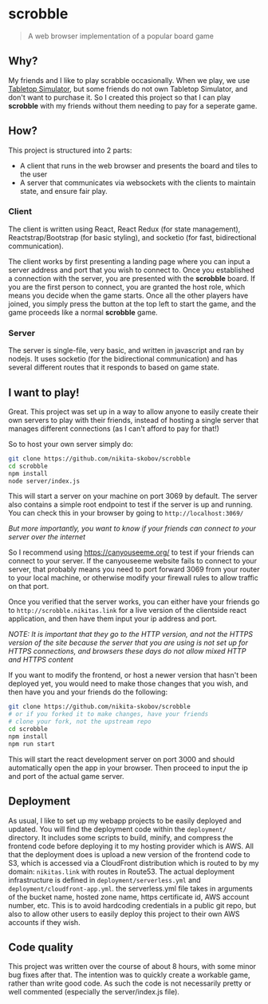 # scrobble

> A web browser implementation of a popular board game

## Why?

My friends and I like to play scrabble occasionally. When we play, we use [Tabletop Simulator](https://store.steampowered.com/app/286160/Tabletop_Simulator/), but some friends do not own Tabletop Simulator, and don't want to purchase it. So I created this project so that I can play **scrobble** with my friends without them needing to pay for a seperate game.

## How?

This project is structured into 2 parts:

- A client that runs in the web browser and presents the board and tiles to the user
- A server that communicates via websockets with the clients to maintain state, and ensure fair play.

### Client

The client is written using React, React Redux (for state management), Reactstrap/Bootstrap (for basic styling), and socketio (for fast, bidirectional communication).

The client works by first presenting a landing page where you can input a server address and port that you wish to connect to. Once you established a connection with the server, you are presented with the **scrobble** board. If you are the first person to connect, you are granted the host role, which means you decide when the game starts. Once all the other players have joined, you simply press the button at the top left to start the game, and the game proceeds like a normal **scrobble** game.

### Server

The server is single-file, very basic, and written in javascript and ran by nodejs. It uses socketio (for the bidirectional communication) and has several different routes that it responds to based on game state.

## I want to play!

Great. This project was set up in a way to allow anyone to easily create their own servers to play with their friends, instead of hosting a single server that manages different connections (as I can't afford to pay for that!) 

So to host your own server simply do:

```sh
git clone https://github.com/nikita-skobov/scrobble
cd scrobble
npm install
node server/index.js
```

This will start a server on your machine on port 3069 by default. The server also contains a simple root endpoint to test if the server is up and running. You can check this in your browser by going to `http://localhost:3069/`

*But more importantly, you want to know if your friends can connect to your server over the internet*

So I recommend using https://canyouseeme.org/ to test if your friends can connect to your server. If the canyouseeme website fails to connect to your server, that probably means you need to port forward 3069 from your router to your local machine, or otherwise modify your firewall rules to allow traffic on that port.


Once you verified that the server works, you can either have your friends go to `http://scrobble.nikitas.link` for a live version of the clientside react application, and then have them input your ip address and port.

*NOTE: It is important that they go to the HTTP version, and not the HTTPS version of the site because the server that you are using is not set up for HTTPS connections, and browsers these days do not allow mixed HTTP and HTTPS content*

If you want to modify the frontend, or host a newer version that hasn't been deployed yet, you would need to make those changes that you wish, and then have you and your friends do the following:

```sh
git clone https://github.com/nikita-skobov/scrobble
# or if you forked it to make changes, have your friends
# clone your fork, not the upstream repo
cd scrobble
npm install
npm run start
```

This will start the react development server on port 3000 and should automatically open the app in your browser. Then proceed to input the ip and port of the actual game server.

## Deployment

As usual, I like to set up my webapp projects to be easily deployed and updated. You will find the deployment code within the `deployment/` directory. It includes some scripts to build, minify, and compress the frontend code before deploying it to my hosting provider which is AWS. All that the deployment does is upload a new version of the frontend code to S3, which is accessed via a CloudFront distribution which is routed to by my domain: `nikitas.link` with routes in Route53. The actual deployment infrastructure is defined in `deployment/serverless.yml` and `deployment/cloudfront-app.yml`. the serverless.yml file takes in arguments of the bucket name, hosted zone name, https certificate id, AWS account number, etc. This is to avoid hardcoding credentials in a public git repo, but also to allow other users to easily deploy this project to their own AWS accounts if they wish.



## Code quality

This project was written over the course of about 8 hours, with some minor bug fixes after that. The intention was to quickly create a workable game, rather than write good code. As such the code is not necessarily pretty or well commented (especially the server/index.js file).